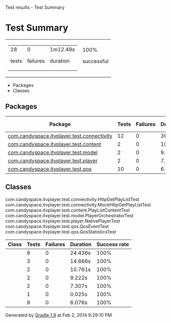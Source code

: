 Test results - Test Summary

# Test Summary #

<table> 
 <tbody>
  <tr> 
   <td> 
    <div> 
     <table> 
      <tbody>
       <tr> 
        <td> 
         <div> 
          <div>
           28
          </div> 
          <p>tests</p> 
         </div> </td> 
        <td> 
         <div> 
          <div>
           0
          </div> 
          <p>failures</p> 
         </div> </td> 
        <td> 
         <div> 
          <div>
           1m12.49s
          </div> 
          <p>duration</p> 
         </div> </td> 
       </tr> 
      </tbody>
     </table> 
    </div> </td> 
   <td> 
    <div> 
     <div>
      100%
     </div> 
     <p>successful</p> 
    </div> </td> 
  </tr> 
 </tbody>
</table>

 *  Packages
 *  Classes

## Packages ##

<table> 
 <thead> 
  <tr> 
   <th>Package</th> 
   <th>Tests</th> 
   <th>Failures</th> 
   <th>Duration</th> 
   <th>Success rate</th> 
  </tr> 
 </thead> 
 <tbody> 
  <tr> 
   <td> <a href="reports/com.candyspace.itvplayer.test.connectivity.md">com.candyspace.itvplayer.test.connectivity</a> </td> 
   <td>12</td> 
   <td>0</td> 
   <td>39.102s</td> 
   <td>100%</td> 
  </tr> 
  <tr> 
   <td> <a href="reports/com.candyspace.itvplayer.test.content.md">com.candyspace.itvplayer.test.content</a> </td> 
   <td>2</td> 
   <td>0</td> 
   <td>10.761s</td> 
   <td>100%</td> 
  </tr> 
  <tr> 
   <td> <a href="reports/com.candyspace.itvplayer.test.model.md">com.candyspace.itvplayer.test.model</a> </td> 
   <td>2</td> 
   <td>0</td> 
   <td>9.222s</td> 
   <td>100%</td> 
  </tr> 
  <tr> 
   <td> <a href="reports/com.candyspace.itvplayer.test.player.md">com.candyspace.itvplayer.test.player</a> </td> 
   <td>2</td> 
   <td>0</td> 
   <td>7.307s</td> 
   <td>100%</td> 
  </tr> 
  <tr> 
   <td> <a href="reports/com.candyspace.itvplayer.test.qos.md">com.candyspace.itvplayer.test.qos</a> </td> 
   <td>10</td> 
   <td>0</td> 
   <td>6.101s</td> 
   <td>100%</td> 
  </tr> 
 </tbody> 
</table>

## Classes ##

com.candyspace.itvplayer.test.connectivity.HttpGetPlayListTest
com.candyspace.itvplayer.test.connectivity.MockHttpGetPlayListTest
com.candyspace.itvplayer.test.content.PlayListContentTest
com.candyspace.itvplayer.test.model.PlayerOrchestratorTest
com.candyspace.itvplayer.test.player.NativePlayerTest
com.candyspace.itvplayer.test.qos.QosEventTest
com.candyspace.itvplayer.test.qos.QosStatisticsTest

<table> 
 <thead> 
  <tr> 
   <th>Class</th> 
   <th>Tests</th> 
   <th>Failures</th> 
   <th>Duration</th> 
   <th>Success rate</th> 
  </tr> 
 </thead> 
 <tbody> 
  <tr> 
   <td></td>  
   <td>9</td> 
   <td>0</td> 
   <td>24.436s</td> 
   <td>100%</td> 
  </tr> 
  <tr> 
   <td></td>  
   <td>3</td> 
   <td>0</td> 
   <td>14.666s</td> 
   <td>100%</td> 
  </tr> 
  <tr> 
   <td></td>  
   <td>2</td> 
   <td>0</td> 
   <td>10.761s</td> 
   <td>100%</td> 
  </tr> 
  <tr> 
   <td></td>  
   <td>2</td> 
   <td>0</td> 
   <td>9.222s</td> 
   <td>100%</td> 
  </tr> 
  <tr> 
   <td></td>  
   <td>2</td> 
   <td>0</td> 
   <td>7.307s</td> 
   <td>100%</td> 
  </tr> 
  <tr> 
   <td></td>  
   <td>1</td> 
   <td>0</td> 
   <td>0.025s</td> 
   <td>100%</td> 
  </tr> 
  <tr> 
   <td></td>  
   <td>9</td> 
   <td>0</td> 
   <td>6.076s</td> 
   <td>100%</td> 
  </tr> 
 </tbody> 
</table>

Generated by [Gradle 1.9][] at Feb 2, 2014 9:29:10 PM


[Gradle 1.9]: http://www.gradle.org
